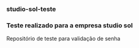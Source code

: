 ### studio-sol-teste
<h3>Teste realizado para a empresa studio sol</h3>
Repositório de teste para validação de senha 
